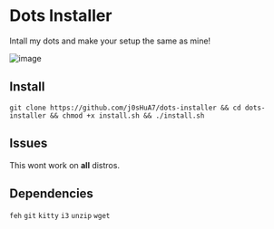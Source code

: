 # **Dots Installer**

Intall my dots and make your setup the same as mine!

![image](https://github.com/user-attachments/assets/af92123e-8cad-400b-8a77-cf42d72b149c)

## Install
`git clone https://github.com/j0sHuA7/dots-installer && cd dots-installer && chmod +x install.sh && ./install.sh`
## Issues
This wont work on **all** distros.
## Dependencies
`feh`
`git`
`kitty`
`i3`
`unzip`
`wget`
